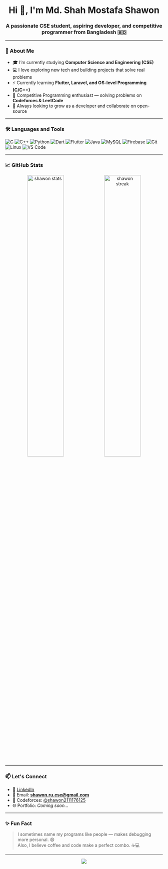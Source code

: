 <h1 align="center">Hi 👋, I'm Md. Shah Mostafa Shawon</h1>
<h3 align="center">A passionate CSE student, aspiring developer, and competitive programmer from Bangladesh 🇧🇩</h3>

---

### 💫 About Me

- 🎓 I’m currently studying **Computer Science and Engineering (CSE)**
- 💻 I love exploring new tech and building projects that solve real problems
- ⚡ Currently learning **Flutter, Laravel, and OS-level Programming (C/C++)**
- 🚀 Competitive Programming enthusiast — solving problems on **Codeforces & LeetCode**
- 📘 Always looking to grow as a developer and collaborate on open-source

---

### 🛠️ Languages and Tools

![C](https://img.shields.io/badge/C-00599C?style=flat&logo=c&logoColor=white)
![C++](https://img.shields.io/badge/C++-00599C?style=flat&logo=c%2B%2B&logoColor=white)
![Python](https://img.shields.io/badge/Python-3776AB?style=flat&logo=python&logoColor=white)
![Dart](https://img.shields.io/badge/Dart-0175C2?style=flat&logo=dart&logoColor=white)
![Flutter](https://img.shields.io/badge/Flutter-02569B?style=flat&logo=flutter&logoColor=white)
![Java](https://img.shields.io/badge/Java-007396?style=flat&logo=java&logoColor=white)
![MySQL](https://img.shields.io/badge/MySQL-4479A1?style=flat&logo=mysql&logoColor=white)
![Firebase](https://img.shields.io/badge/Firebase-FFCA28?style=flat&logo=firebase&logoColor=black)
![Git](https://img.shields.io/badge/Git-F05032?style=flat&logo=git&logoColor=white)
![Linux](https://img.shields.io/badge/Linux-FCC624?style=flat&logo=linux&logoColor=black)
![VS Code](https://img.shields.io/badge/VSCode-007ACC?style=flat&logo=visual-studio-code&logoColor=white)

---

### 📈 GitHub Stats

<p align="center">
  <img src="https://github-readme-stats.vercel.app/api?username=shah-shawon&show_icons=true&theme=radical" alt="shawon stats" width="48%" />
  <img src="https://github-readme-streak-stats.herokuapp.com/?user=shah-shawon&theme=radical" alt="shawon streak" width="48%" />
</p>

---

### 📫 Let's Connect

- 🔗 [LinkedIn](https://www.linkedin.com/in/md-shah-mostafa-shawon)
- 📧 Email: **shawon.ru.cse@gmail.com**
- 🧠 Codeforces: [@shawon2111176125](https://codeforces.com/profile/shawon2111176125)
- 🌐 Portfolio: *Coming soon...*

---

### ✨ Fun Fact

> I sometimes name my programs like people — makes debugging more personal. 😄  
> Also, I believe coffee and code make a perfect combo. ☕💻

---

<p align="center">
  <img src="https://capsule-render.vercel.app/api?type=waving&color=0:2F80ED,100:56CC9D&height=120&section=footer"/>
</p>
